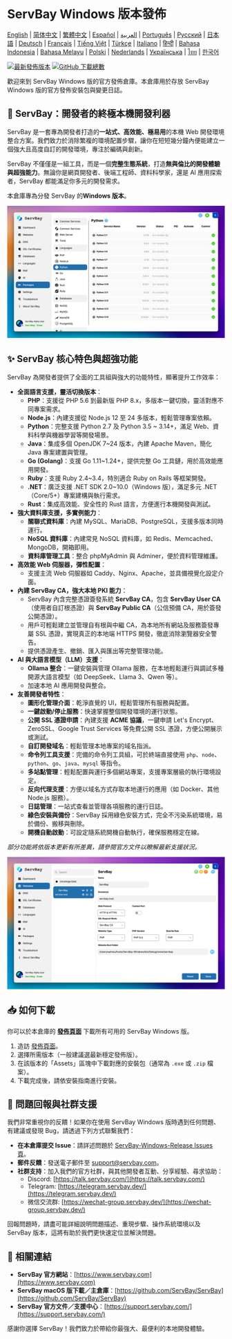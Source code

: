 # ServBay Windows 版本發佈

[English](/README.md) | [简体中文](/README_zh-CN.md) | [繁體中文](/README_zh-TW.md) | [Español](/README_es.md) | [العربية](/README_ar.md) | [Português](/README_pt.md) | [Русский](/README_ru.md) | [日本語](/README_ja.md) | [Deutsch](/README_de.md) | [Français](/README_fr.md) | [Tiếng Việt](/README_vi.md) | [Türkçe](/README_tr.md) | [Italiano](/README_it.md) | [हिन्दी](/README_hi.md) | [Bahasa Indonesia](/README_id.md) | [Bahasa Melayu](/README_ms.md) | [Polski](/README_pl.md) | [Nederlands](/README_nl.md) | [Українська](/README_uk.md) | [ไทย](/README_th.md) | [한국어](/README_ko.md)

[![最新發佈版本](https://img.shields.io/github/v/release/ServBay/ServBay-Windows-Release?display_name=tag&sort=date&label=Latest%20Release)](https://github.com/ServBay/ServBay-Windows-Release/releases/latest)
[![GitHub 下載總數](https://img.shields.io/github/downloads/ServBay/ServBay-Windows-Release/total?label=Total%20Downloads)](https://github.com/ServBay/ServBay-Windows-Release/releases)

歡迎來到 ServBay Windows 版的官方發佈倉庫。本倉庫用於存放 ServBay Windows 版的官方發佈安裝包與變更日誌。

## 🚀 ServBay：開發者的終極本機開發利器

ServBay 是一套專為開發者打造的**一站式、高效能、極易用**的本機 Web 開發環境整合方案。我們致力於消除繁複的環境配置步驟，讓你在短短幾分鐘內便能建立一個強大且高度自訂的開發環境，專注於編碼與創新。

ServBay 不僅僅是一組工具，而是一個**完整生態系統**，打造**無與倫比的開發體驗與超強能力**。無論你是網頁開發者、後端工程師、資料科學家，還是 AI 應用探索者，ServBay 都能滿足你多元的開發需求。

本倉庫專為分發 ServBay 的**Windows 版本**。

![ServBay Windows 版截圖：軟體管理](screenshots/softwares.png)

## ✨ ServBay 核心特色與超強功能

ServBay 為開發者提供了全面的工具組與強大的功能特性，顯著提升工作效率：

*   **全面語言支援，靈活切換版本**：
    *   **PHP**：支援從 PHP 5.6 到最新版 PHP 8.x，多版本一鍵切換，靈活對應不同專案需求。
    *   **Node.js**：內建支援從 Node.js 12 至 24 多版本，輕鬆管理專案依賴。
    *   **Python**：完整支援 Python 2.7 及 Python 3.5 ~ 3.14+，滿足 Web、資料科學與機器學習等開發場景。
    *   **Java**：集成多個 OpenJDK 7~24 版本，內建 Apache Maven，簡化 Java 專案建置與管理。
    *   **Go (Golang)**：支援 Go 1.11~1.24+，提供完整 Go 工具鏈，用於高效能應用開發。
    *   **Ruby**：支援 Ruby 2.4~3.4，特別適合 Ruby on Rails 等框架開發。
    *   **.NET**：廣泛支援 .NET SDK 2.0~10.0（Windows 版），滿足多元 .NET（Core/5+）專案建構與執行需求。
    *   **Rust**：集成高效能、安全性的 Rust 語言，方便進行本機開發與測試。
*   **強大資料庫支援，多實例能力**：
    *   **關聯式資料庫**：內建 MySQL、MariaDB、PostgreSQL，支援多版本同時運行。
    *   **NoSQL 資料庫**：內建常見 NoSQL 資料庫，如 Redis、Memcached、MongoDB，開箱即用。
    *   **資料庫管理工具**：整合 phpMyAdmin 與 Adminer，便於資料管理維護。
*   **高效能 Web 伺服器，彈性配置**：
    *   支援主流 Web 伺服器如 Caddy、Nginx、Apache，並具備視覺化設定介面。
*   **內建 ServBay CA，強大本地 PKI 能力**：
    *   ServBay 內含完整憑證簽發系統 **ServBay CA**，包含 **ServBay User CA**（使用者自訂根憑證）與 **ServBay Public CA**（公信預備 CA，用於簽發公開憑證）。
    *   用戶可輕鬆建立並管理自有根與中繼 CA，為本地所有網站及服務簽發專屬 SSL 憑證，實現真正的本地端 HTTPS 開發，徹底消除瀏覽器安全警告。
    *   提供憑證產生、撤銷、匯入與匯出等完整管理功能。
*   **AI 與大語言模型（LLM）支援**：
    *   **Ollama 整合**：一鍵安裝與管理 Ollama 服務，在本地輕鬆運行與調試多種開源大語言模型（如 DeepSeek、Llama 3、Qwen 等）。
    *   加速本地 AI 應用開發與整合。
*   **友善開發者特性**：
    *   **圖形化管理介面**：乾淨直覺的 UI，輕鬆管理所有服務與配置。
    *   **一鍵啟動/停止服務**：快速掌握整個開發環境的運行狀態。
    *   **公開 SSL 憑證申請**：內建支援 **ACME 協議**，一鍵申請 Let's Encrypt、ZeroSSL、Google Trust Services 等免費公開 SSL 憑證，方便公開展示或測試。
    *   **自訂開發域名**：輕鬆管理本地專案的域名指派。
    *   **命令列工具支援**：完備的命令列工具組，可於終端直接使用 `php`、`node`、`python`、`go`、`java`、`mysql` 等指令。
    *   **多站點管理**：輕鬆配置與運行多個網站專案，支援專案層級的執行環境設定。
    *   **反向代理支援**：方便以域名方式存取本地運行的應用（如 Docker、其他 Node.js 服務）。
    *   **日誌管理**：一站式查看並管理各項服務的運行日誌。
    *   **綠色安裝與備份**：ServBay 採用綠色安裝方式，完全不污染系統環境，易於備份、搬移與刪除。
    *   **開機自動啟動**：可設定隨系統開機自動執行，確保服務穩定在線。

*部分功能將依版本更新有所差異，請參閱官方文件以瞭解最新支援狀況。*

![ServBay Windows 版截圖：網站管理](screenshots/website.png)

## 📥 如何下載

你可以於本倉庫的 **[發佈頁面](https://github.com/ServBay/ServBay-Windows-Release/releases)** 下載所有可用的 ServBay Windows 版。

1.  造訪 [發佈頁面](https://github.com/ServBay/ServBay-Windows-Release/releases)。
2.  選擇所需版本（一般建議選最新穩定發佈版）。
3.  在該版本的「Assets」區塊中下載對應的安裝包（通常為 `.exe` 或 `.zip` 檔案）。
4.  下載完成後，請依安裝指南進行安裝。

## 💬 問題回報與社群支援

我們非常重視你的反饋！如果你在使用 ServBay Windows 版時遇到任何問題、有建議或發現 Bug，請透過下列方式聯繫我們：

*   **在本倉庫提交 Issue**：請詳述問題於 [ServBay-Windows-Release Issues 頁](https://github.com/ServBay/ServBay-Windows-Release/issues)。
*   **郵件反饋**：發送電子郵件至 [support@servbay.com](mailto:support@servbay.com)。
*   **社群支持**：加入我們的官方社群，與其他開發者互動、分享經驗、尋求協助：
    *   Discord: [https://talk.servbay.com/](https://talk.servbay.com/)
    *   Telegram: [https://telegram.servbay.dev/](https://telegram.servbay.dev/)
    *   微信交流群: [https://wechat-group.servbay.dev/](https://wechat-group.servbay.dev/)

回報問題時，請盡可能詳細說明問題描述、重現步驟、操作系統環境以及 ServBay 版本，這將有助於我們更快速定位並解決問題。

## 🔗 相關連結

*   **ServBay 官方網站**：[https://www.servbay.com](https://www.servbay.com)
*   **ServBay macOS 版下載／主倉庫**：[https://github.com/ServBay/ServBay](https://github.com/ServBay/ServBay)
*   **ServBay 官方文件／支援中心**：[https://support.servbay.com/](https://support.servbay.com/)

感謝你選擇 ServBay！我們致力於帶給你最強大、最便利的本地開發體驗。